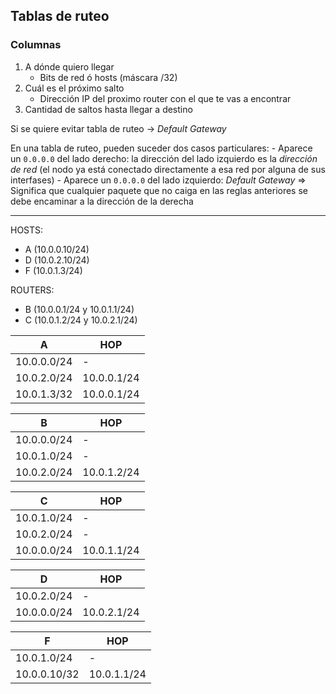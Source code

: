 ## Tablas de ruteo

### Columnas

1. A dónde quiero llegar
    - Bits de red ó hosts (máscara /32)
2. Cuál es el próximo salto
    - Dirección IP del proximo router con el que te vas a encontrar
3. Cantidad de saltos hasta llegar a destino

Si se quiere evitar tabla de ruteo -> *Default Gateway*


En una tabla de ruteo, pueden suceder dos casos particulares:
    - Aparece un `0.0.0.0` del lado derecho: la dirección del lado izquierdo es la *dirección de red* (el nodo ya está conectado directamente a esa red por alguna de sus interfases)
    - Aparece un `0.0.0.0` del lado izquierdo: *Default Gateway* => Significa que cualquier paquete que no caiga en las reglas anteriores se debe encaminar a la dirección de la derecha

---

HOSTS:
- A (10.0.0.10/24)
- D (10.0.2.10/24)
- F (10.0.1.3/24)

ROUTERS:
- B (10.0.0.1/24 y 10.0.1.1/24)
- C (10.0.1.2/24 y 10.0.2.1/24)


|A          |HOP         |
|-----------|------------|
|10.0.0.0/24| -          |
|10.0.2.0/24|10.0.0.1/24 |
|10.0.1.3/32|10.0.0.1/24 |

|B          |HOP         |
|-----------|------------|
|10.0.0.0/24|-           |
|10.0.1.0/24|-           |
|10.0.2.0/24|10.0.1.2/24 |

|C          |HOP         |
|-----------|------------|
|10.0.1.0/24|-           |
|10.0.2.0/24|-           |
|10.0.0.0/24|10.0.1.1/24 |

|D          |HOP         |
|-----------|------------|
|10.0.2.0/24|-           |
|10.0.0.0/24|10.0.2.1/24 |

|F           |HOP         |
|------------|------------|
|10.0.1.0/24 |-           |
|10.0.0.10/32|10.0.1.1/24 |
